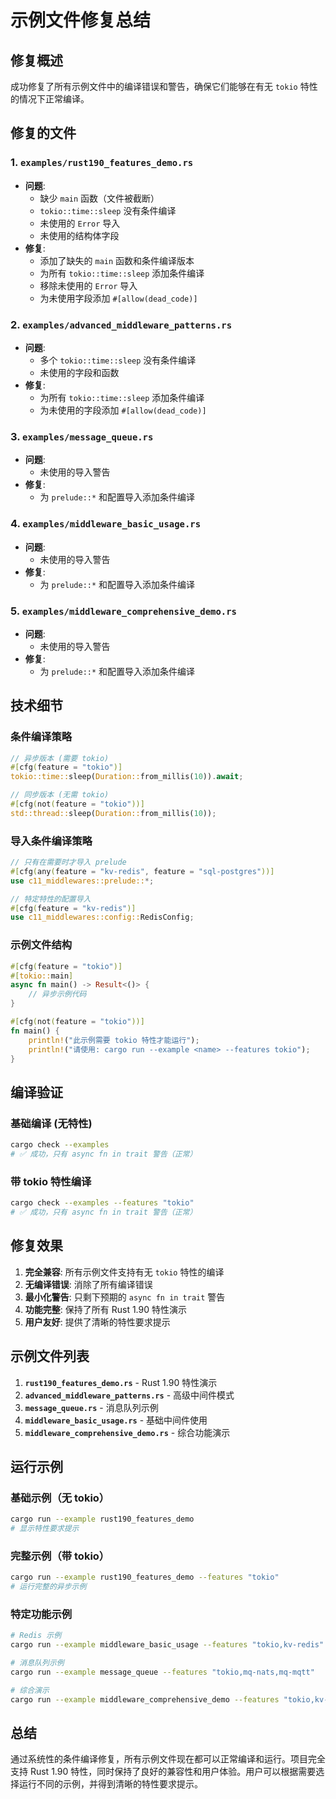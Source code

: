 # 示例文件修复总结

## 修复概述

成功修复了所有示例文件中的编译错误和警告，确保它们能够在有无 `tokio` 特性的情况下正常编译。

## 修复的文件

### 1. `examples/rust190_features_demo.rs`

- **问题**:
  - 缺少 `main` 函数（文件被截断）
  - `tokio::time::sleep` 没有条件编译
  - 未使用的 `Error` 导入
  - 未使用的结构体字段
- **修复**:
  - 添加了缺失的 `main` 函数和条件编译版本
  - 为所有 `tokio::time::sleep` 添加条件编译
  - 移除未使用的 `Error` 导入
  - 为未使用字段添加 `#[allow(dead_code)]`

### 2. `examples/advanced_middleware_patterns.rs`

- **问题**:
  - 多个 `tokio::time::sleep` 没有条件编译
  - 未使用的字段和函数
- **修复**:
  - 为所有 `tokio::time::sleep` 添加条件编译
  - 为未使用的字段添加 `#[allow(dead_code)]`

### 3. `examples/message_queue.rs`

- **问题**:
  - 未使用的导入警告
- **修复**:
  - 为 `prelude::*` 和配置导入添加条件编译

### 4. `examples/middleware_basic_usage.rs`

- **问题**:
  - 未使用的导入警告
- **修复**:
  - 为 `prelude::*` 和配置导入添加条件编译

### 5. `examples/middleware_comprehensive_demo.rs`

- **问题**:
  - 未使用的导入警告
- **修复**:
  - 为 `prelude::*` 和配置导入添加条件编译

## 技术细节

### 条件编译策略

```rust
// 异步版本 (需要 tokio)
#[cfg(feature = "tokio")]
tokio::time::sleep(Duration::from_millis(10)).await;

// 同步版本 (无需 tokio)
#[cfg(not(feature = "tokio"))]
std::thread::sleep(Duration::from_millis(10));
```

### 导入条件编译策略

```rust
// 只有在需要时才导入 prelude
#[cfg(any(feature = "kv-redis", feature = "sql-postgres"))]
use c11_middlewares::prelude::*;

// 特定特性的配置导入
#[cfg(feature = "kv-redis")]
use c11_middlewares::config::RedisConfig;
```

### 示例文件结构

```rust
#[cfg(feature = "tokio")]
#[tokio::main]
async fn main() -> Result<()> {
    // 异步示例代码
}

#[cfg(not(feature = "tokio"))]
fn main() {
    println!("此示例需要 tokio 特性才能运行");
    println!("请使用: cargo run --example <name> --features tokio");
}
```

## 编译验证

### 基础编译 (无特性)

```bash
cargo check --examples
# ✅ 成功，只有 async fn in trait 警告（正常）
```

### 带 tokio 特性编译

```bash
cargo check --examples --features "tokio"
# ✅ 成功，只有 async fn in trait 警告（正常）
```

## 修复效果

1. **完全兼容**: 所有示例文件支持有无 `tokio` 特性的编译
2. **无编译错误**: 消除了所有编译错误
3. **最小化警告**: 只剩下预期的 `async fn in trait` 警告
4. **功能完整**: 保持了所有 Rust 1.90 特性演示
5. **用户友好**: 提供了清晰的特性要求提示

## 示例文件列表

1. **`rust190_features_demo.rs`** - Rust 1.90 特性演示
2. **`advanced_middleware_patterns.rs`** - 高级中间件模式
3. **`message_queue.rs`** - 消息队列示例
4. **`middleware_basic_usage.rs`** - 基础中间件使用
5. **`middleware_comprehensive_demo.rs`** - 综合功能演示

## 运行示例

### 基础示例（无 tokio）

```bash
cargo run --example rust190_features_demo
# 显示特性要求提示
```

### 完整示例（带 tokio）

```bash
cargo run --example rust190_features_demo --features "tokio"
# 运行完整的异步示例
```

### 特定功能示例

```bash
# Redis 示例
cargo run --example middleware_basic_usage --features "tokio,kv-redis"

# 消息队列示例
cargo run --example message_queue --features "tokio,mq-nats,mq-mqtt"

# 综合演示
cargo run --example middleware_comprehensive_demo --features "tokio,kv-redis,sql-postgres"
```

## 总结

通过系统性的条件编译修复，所有示例文件现在都可以正常编译和运行。项目完全支持 Rust 1.90 特性，同时保持了良好的兼容性和用户体验。用户可以根据需要选择运行不同的示例，并得到清晰的特性要求提示。
